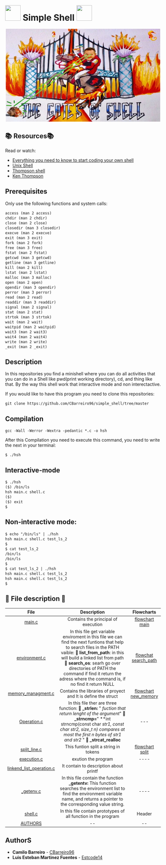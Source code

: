# <img src="https://user-images.githubusercontent.com/66263776/88350578-252ffd80-cd19-11ea-9730-7bd7b1da9fca.jpg" width="50" height= "50"> Simple Shell <img src="https://user-images.githubusercontent.com/66263776/88350578-252ffd80-cd19-11ea-9730-7bd7b1da9fca.jpg" width="50" height= "50">

<p align="center">
  <img src="https://github.com/CBarreiro96/simple_shell/blob/Camilo/shell_image.jpg" width="500" height= "300">
</p>

## :books: Resources:books:
Read or watch:
* [Everything you need to know to start coding your own shell](https://intranet.hbtn.io/concepts/64)
* [Unix Shell](https://en.wikipedia.org/wiki/Unix_shell)
* [Thompson shell](https://en.wikipedia.org/wiki/Thompson_shell)
* [Ken Thompson](https://en.wikipedia.org/wiki/Ken_Thompson)

## Prerequisites
Only use the following functions and system calls:
```
access (man 2 access)
chdir (man 2 chdir)
close (man 2 close)
closedir (man 3 closedir)
execve (man 2 execve)
exit (man 3 exit)
fork (man 2 fork)
free (man 3 free)
fstat (man 2 fstat)
getcwd (man 3 getcwd)
getline (man 3 getline)
kill (man 2 kill)
lstat (man 2 lstat)
malloc (man 3 malloc)
open (man 2 open)
opendir (man 3 opendir)
perror (man 3 perror)
read (man 2 read)
readdir (man 3 readdir)
signal (man 2 signal)
stat (man 2 stat)
strtok (man 3 strtok)
wait (man 2 wait)
waitpid (man 2 waitpid)
wait3 (man 2 wait3)
wait4 (man 2 wait4)
write (man 2 write)
_exit (man 2 _exit)
```
## Description
In this repositories you find a minishell where you can do all activities that you can do in a Shell like pwd(print working directory), cd, and thing like that. By the way this shell work that interactive mode and non interectactive. 

If you would like to have this program you need to clone this repositories:
```
git clone https://github.com/CBarreiro96/simple_shell/tree/master
```
## Compilation
```
gcc -Wall -Werror -Wextra -pedantic *.c -o hsh
```
After this Compilation you need to execute this command, you need to write the next in your terminal:
```
$ ./hsh
```
## Interactive-mode
```
$ ./hsh
($) /bin/ls
hsh main.c shell.c
($)
($) exit
$
```
## Non-interactive mode:
```
$ echo "/bin/ls" | ./hsh
hsh main.c shell.c test_ls_2
$
$ cat test_ls_2
/bin/ls
/bin/ls
$
$ cat test_ls_2 | ./hsh
hsh main.c shell.c test_ls_2
hsh main.c shell.c test_ls_2
$
```


## :gem: File description :gem:
| File | Description | Flowcharts |
| :---: | :---: | :---: |
| [main.c](https://github.com/CBarreiro96/simple_shell/blob/Camilo/main.c "Principal Function") | Contains the principal of execution | [flowchart main](https://github.com/CBarreiro96/simple_shell/blob/master/imagenes/readme1.png "mainflowchart") |
|[environment.c](https://github.com/CBarreiro96/simple_shell/blob/Camilo/environment.c "variable environment") | In this file get variable enviroment in this file we can find the next funtions that help to search files in the PATH vaible: :sunflower: **list_from_path**: in this will build a linked list from path :sunflower: **search_os**: searh go over directories of PATH the command if find it return the adress where the command is, if no find it return NULL| [flowchat search_path](https://user-images.githubusercontent.com/58672916/90821367-673c6700-e2f8-11ea-9d44-4a10bc7a5e6a.png "search_path")|
| [memory_managment.c](https://github.com/CBarreiro96/simple_shell/blob/master/memory_managment.c "Header") | Contains the libraries of proyect and It is define the struct |[flowchart new_memory](https://github.com/CBarreiro96/simple_shell/blob/master/imagenes/readme2.png "new_memoryflowchart")|
| [Operation.c](https://github.com/CBarreiro96/simple_shell/blob/master/operation.c "Operation system") | In this file ther are three function: :sunflower:   **_strlen:** " *fuction that return lenght of the argument*" :sunflower: **_strncmp=**" **int strncmp(const char *str1, const char *str2, size_t n)** _compares at most the first n bytes of str1 and str2_ " :sunflower: **_strcat_realloc**| ---| 
|[split_line.c](https://github.com/CBarreiro96/simple_shell/blob/master/split_line.c "split a string in tokens") |This funtion split a string in tokens| [flowchart split](https://user-images.githubusercontent.com/66263776/90824572-3ad71980-e2fd-11ea-94eb-c62735d24e3e.jpeg "split_lineflowchart") 
| [execution.c](https://github.com/CBarreiro96/simple_shell/blob/master/execution.c "Execution") | exution the program| ---- |
| [linkend_list_operation.c](https://github.com/CBarreiro96/simple_shell/blob/master/linkend_list_operation.c "linkend list operation") | It contain to description about printf | |
| [_getenv.c](https://github.com/CBarreiro96/simple_shell/blob/Camilo/_getenv.c) | In this file contain the function **_getentv:** This function searches the environment list to find the environment variable name, and returns a pointer to the corresponding value string. | ---- |
| [shell.c](https://github.com/CBarreiro96/simple_shell/blob/Camilo/shell.h)| In this file contain prototypes of all function in the program| Header |
|[AUTHORS](https://github.com/CBarreiro96/simple_shell/blob/Camilo/AUTHORS "Team")| -- | -- |

## AuthorS
* **Camilo Barreiro** - [CBarreiro96](https://github.com/CBarreiro96)
* **Luis Esteban Martinez Fuentes** - [Estcode14](https://github.com/Estcode14)
